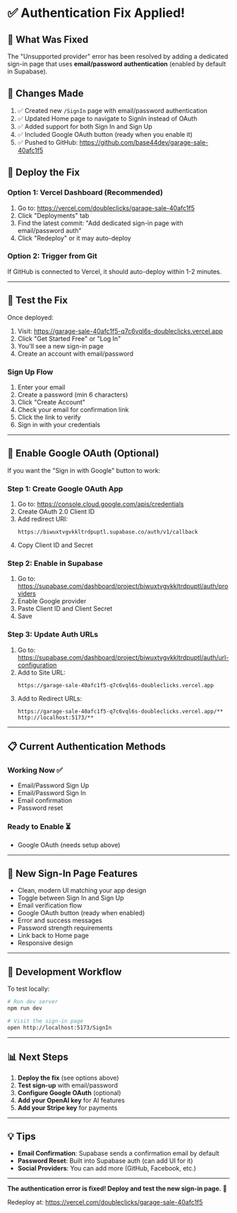 # ✅ Authentication Fix Applied!

## 🔧 What Was Fixed

The "Unsupported provider" error has been resolved by adding a dedicated sign-in page that uses **email/password authentication** (enabled by default in Supabase).

## 🎯 Changes Made

1. ✅ Created new `/SignIn` page with email/password authentication
2. ✅ Updated Home page to navigate to SignIn instead of OAuth
3. ✅ Added support for both Sign In and Sign Up
4. ✅ Included Google OAuth button (ready when you enable it)
5. ✅ Pushed to GitHub: https://github.com/base44dev/garage-sale-40afc1f5

## 🚀 Deploy the Fix

### **Option 1: Vercel Dashboard (Recommended)**
1. Go to: https://vercel.com/doubleclicks/garage-sale-40afc1f5
2. Click "Deployments" tab
3. Find the latest commit: "Add dedicated sign-in page with email/password auth"
4. Click "Redeploy" or it may auto-deploy

### **Option 2: Trigger from Git**
If GitHub is connected to Vercel, it should auto-deploy within 1-2 minutes.

---

## 🧪 Test the Fix

Once deployed:

1. Visit: https://garage-sale-40afc1f5-q7c6vql6s-doubleclicks.vercel.app
2. Click "Get Started Free" or "Log In"
3. You'll see a new sign-in page
4. Create an account with email/password

### **Sign Up Flow**
1. Enter your email
2. Create a password (min 6 characters)
3. Click "Create Account"
4. Check your email for confirmation link
5. Click the link to verify
6. Sign in with your credentials

---

## 🔐 Enable Google OAuth (Optional)

If you want the "Sign in with Google" button to work:

### **Step 1: Create Google OAuth App**
1. Go to: https://console.cloud.google.com/apis/credentials
2. Create OAuth 2.0 Client ID
3. Add redirect URI:
   ```
   https://biwuxtvgvkkltrdpuptl.supabase.co/auth/v1/callback
   ```
4. Copy Client ID and Secret

### **Step 2: Enable in Supabase**
1. Go to: https://supabase.com/dashboard/project/biwuxtvgvkkltrdpuptl/auth/providers
2. Enable Google provider
3. Paste Client ID and Client Secret
4. Save

### **Step 3: Update Auth URLs**
1. Go to: https://supabase.com/dashboard/project/biwuxtvgvkkltrdpuptl/auth/url-configuration
2. Add to Site URL:
   ```
   https://garage-sale-40afc1f5-q7c6vql6s-doubleclicks.vercel.app
   ```
3. Add to Redirect URLs:
   ```
   https://garage-sale-40afc1f5-q7c6vql6s-doubleclicks.vercel.app/**
   http://localhost:5173/**
   ```

---

## 📋 Current Authentication Methods

### **Working Now** ✅
- Email/Password Sign Up
- Email/Password Sign In
- Email confirmation
- Password reset

### **Ready to Enable** ⏳
- Google OAuth (needs setup above)

---

## 🎨 New Sign-In Page Features

- Clean, modern UI matching your app design
- Toggle between Sign In and Sign Up
- Email verification flow
- Google OAuth button (ready when enabled)
- Error and success messages
- Password strength requirements
- Link back to Home page
- Responsive design

---

## 🔄 Development Workflow

To test locally:

```bash
# Run dev server
npm run dev

# Visit the sign-in page
open http://localhost:5173/SignIn
```

---

## 📊 Next Steps

1. **Deploy the fix** (see options above)
2. **Test sign-up** with email/password
3. **Configure Google OAuth** (optional)
4. **Add your OpenAI key** for AI features
5. **Add your Stripe key** for payments

---

## 💡 Tips

- **Email Confirmation**: Supabase sends a confirmation email by default
- **Password Reset**: Built into Supabase auth (can add UI for it)
- **Social Providers**: You can add more (GitHub, Facebook, etc.)

---

**The authentication error is fixed! Deploy and test the new sign-in page.** 🎉

Redeploy at: https://vercel.com/doubleclicks/garage-sale-40afc1f5

